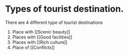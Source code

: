 # Types of tourist destination.
There are 4 different type of tourist destinations
1. Place with [[Scenic beauty]]
2. Places with [[Good facilities]]
3. Places with [[Rich culture]]
4. Place of [[Conflicts]]